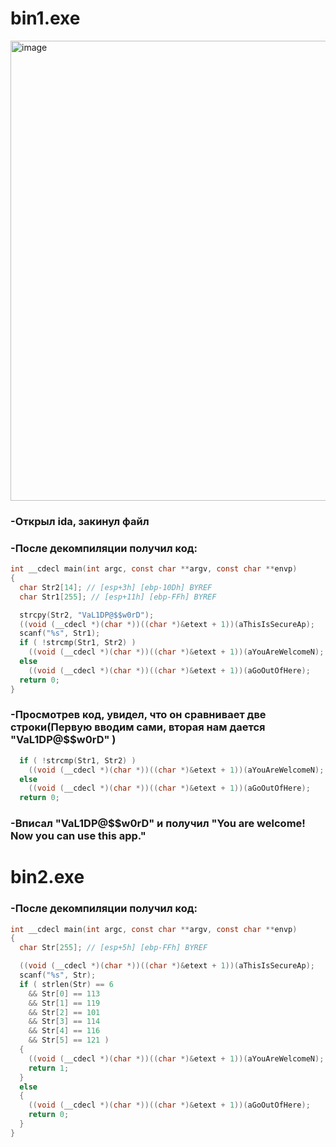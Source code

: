 # bin1.exe
<img width="1101" height="736" alt="image" src="https://github.com/user-attachments/assets/a36b7521-b940-42be-a368-56861d678a22" />

### -Открыл ida, закинул файл
### -После декомпиляции получил код:
```c
int __cdecl main(int argc, const char **argv, const char **envp)
{
  char Str2[14]; // [esp+3h] [ebp-10Dh] BYREF
  char Str1[255]; // [esp+11h] [ebp-FFh] BYREF

  strcpy(Str2, "VaL1DP@$$w0rD");
  ((void (__cdecl *)(char *))((char *)&etext + 1))(aThisIsSecureAp);
  scanf("%s", Str1);
  if ( !strcmp(Str1, Str2) )
    ((void (__cdecl *)(char *))((char *)&etext + 1))(aYouAreWelcomeN);
  else
    ((void (__cdecl *)(char *))((char *)&etext + 1))(aGoOutOfHere);
  return 0;
}
```
### -Просмотрев код, увидел, что он сравнивает две строки(Первую вводим сами, вторая нам дается "VaL1DP@$$w0rD" )
```c
  if ( !strcmp(Str1, Str2) )
    ((void (__cdecl *)(char *))((char *)&etext + 1))(aYouAreWelcomeN);
  else
    ((void (__cdecl *)(char *))((char *)&etext + 1))(aGoOutOfHere);
  return 0;
```
### -Вписал "VaL1DP@$$w0rD" и получил "You are welcome! Now you can use this app."

# bin2.exe


### -После декомпиляции получил код:

```c
int __cdecl main(int argc, const char **argv, const char **envp)
{
  char Str[255]; // [esp+5h] [ebp-FFh] BYREF

  ((void (__cdecl *)(char *))((char *)&etext + 1))(aThisIsSecureAp);
  scanf("%s", Str);
  if ( strlen(Str) == 6
    && Str[0] == 113
    && Str[1] == 119
    && Str[2] == 101
    && Str[3] == 114
    && Str[4] == 116
    && Str[5] == 121 )
  {
    ((void (__cdecl *)(char *))((char *)&etext + 1))(aYouAreWelcomeN);
    return 1;
  }
  else
  {
    ((void (__cdecl *)(char *))((char *)&etext + 1))(aGoOutOfHere);
    return 0;
  }
}
```
